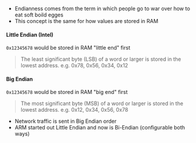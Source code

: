 
- Endianness comes from the term in which people go to war over how to eat soft boild egges
- This concept is the same for how values are stored in RAM

#### Little Endian (Intel)

`0x12345678` would be stored in RAM "little end" first

> The least significant byte (LSB) of a word or larger is stored in the lowest address.
> e.g. 0x78, 0x56, 0x34, 0x12


#### Big Endian

`0x12345678` would be stored in RAM "big end" first

> The most significant byte (MSB) of a word or larger is stored in the lowest address.
> e.g. 0x12, 0x34, 0x56, 0x78

- Network traffic is sent in Big Endian order
- ARM started out Little Endian and now is Bi-Endian (configurable both ways)